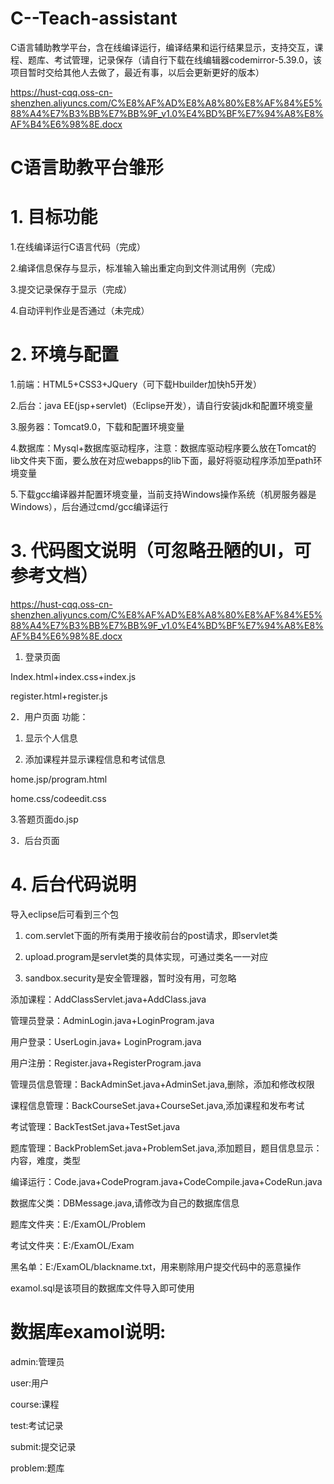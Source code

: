 # C--Teach-assistant
C语言辅助教学平台，含在线编译运行，编译结果和运行结果显示，支持交互，课程、题库、考试管理，记录保存（请自行下载在线编辑器codemirror-5.39.0，该项目暂时交给其他人去做了，最近有事，以后会更新更好的版本）

https://hust-cqq.oss-cn-shenzhen.aliyuncs.com/C%E8%AF%AD%E8%A8%80%E8%AF%84%E5%88%A4%E7%B3%BB%E7%BB%9F_v1.0%E4%BD%BF%E7%94%A8%E8%AF%B4%E6%98%8E.docx
# C语言助教平台雏形
# 1.	目标功能
1.在线编译运行C语言代码（完成）

2.编译信息保存与显示，标准输入输出重定向到文件测试用例（完成）

3.提交记录保存于显示（完成）

4.自动评判作业是否通过（未完成）

# 2.	环境与配置
1.前端：HTML5+CSS3+JQuery（可下载Hbuilder加快h5开发）

2.后台：java EE(jsp+servlet)（Eclipse开发），请自行安装jdk和配置环境变量

3.服务器：Tomcat9.0，下载和配置环境变量

4.数据库：Mysql+数据库驱动程序，注意：数据库驱动程序要么放在Tomcat的lib文件夹下面，要么放在对应webapps的lib下面，最好将驱动程序添加至path环境变量

5.下载gcc编译器并配置环境变量，当前支持Windows操作系统（机房服务器是Windows），后台通过cmd/gcc编译运行

# 3.	代码图文说明（可忽略丑陋的UI，可参考文档）
https://hust-cqq.oss-cn-shenzhen.aliyuncs.com/C%E8%AF%AD%E8%A8%80%E8%AF%84%E5%88%A4%E7%B3%BB%E7%BB%9F_v1.0%E4%BD%BF%E7%94%A8%E8%AF%B4%E6%98%8E.docx

1.	登录页面

Index.html+index.css+index.js

register.html+register.js
 

2．用户页面
功能：

1.	显示个人信息

2.	添加课程并显示课程信息和考试信息

home.jsp/program.html

home.css/codeedit.css
 
3.答题页面do.jsp
 
3．后台页面
       
# 4.	后台代码说明

导入eclipse后可看到三个包

1.	com.servlet下面的所有类用于接收前台的post请求，即servlet类

2.	upload.program是servlet类的具体实现，可通过类名一一对应

3.	sandbox.security是安全管理器，暂时没有用，可忽略

添加课程：AddClassServlet.java+AddClass.java

管理员登录：AdminLogin.java+LoginProgram.java

用户登录：UserLogin.java+ LoginProgram.java

用户注册：Register.java+RegisterProgram.java

管理员信息管理：BackAdminSet.java+AdminSet.java,删除，添加和修改权限

课程信息管理：BackCourseSet.java+CourseSet.java,添加课程和发布考试

考试管理：BackTestSet.java+TestSet.java

题库管理：BackProblemSet.java+ProblemSet.java,添加题目，题目信息显示：内容，难度，类型

编译运行：Code.java+CodeProgram.java+CodeCompile.java+CodeRun.java

数据库父类：DBMessage.java,请修改为自己的数据库信息

题库文件夹：E:/ExamOL/Problem

考试文件夹：E:/ExamOL/Exam

黑名单：E:/ExamOL/blackname.txt，用来剔除用户提交代码中的恶意操作

examol.sql是该项目的数据库文件导入即可使用

# 数据库examol说明:

admin:管理员

user:用户

course:课程

test:考试记录

submit:提交记录

problem:题库

